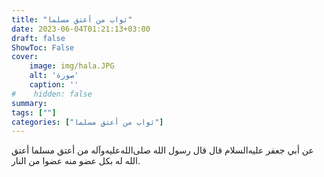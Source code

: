 ```yaml
---
title: "ثواب من أعتق مسلما"
date: 2023-06-04T01:21:13+03:00
draft: false
ShowToc: False
cover:
    image: img/hala.JPG
    alt: 'صورة'
    caption: ''
#    hidden: false
summary: 
tags: [""]
categories: ["ثواب من أعتق مسلما"]
---
```

عن أبي جعفر عليه‌السلام قال
قال رسول الله صلى‌الله‌عليه‌وآله من أعتق مسلما أعتق الله له بكل عضو منه عضوا
من النار.

